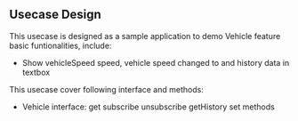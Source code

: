 ## Usecase Design

This usecase is designed as a sample application to demo Vehicle feature basic funtionalities, include:

* Show vehicleSpeed speed, vehicle speed changed to and history data in textbox

This usecase cover following interface and methods:

* Vehicle interface: get subscribe unsubscribe getHistory set methods
